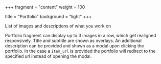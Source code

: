 +++
fragment = "content"
weight = 100

title = "Portfolio"
background = "light"
+++

List of images and descriptions of what you work on

<!--more-->

Portfolio fragment can display up to 3 images in a row, which get realigned
responsively. Title and subtitle are shown as overlays. An additional
description can be provided and shown as a modal upon clicking the portfolio. In
the case a `item_url` is provided the portfolio will redirect to the specified url
instead of opening the modal.

